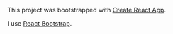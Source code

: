 This project was bootstrapped with [Create React App](https://github.com/facebook/create-react-app).

I use [React Bootstrap](https://react-bootstrap.netlify.com/).